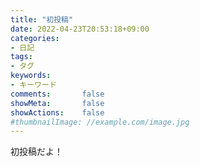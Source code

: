 ```yaml
---
title: "初投稿"
date: 2022-04-23T20:53:18+09:00
categories:
- 日記
tags:
- タグ
keywords:
- キーワード
comments:       false
showMeta:       false
showActions:    false
#thumbnailImage: //example.com/image.jpg
---
```

初投稿だよ！
